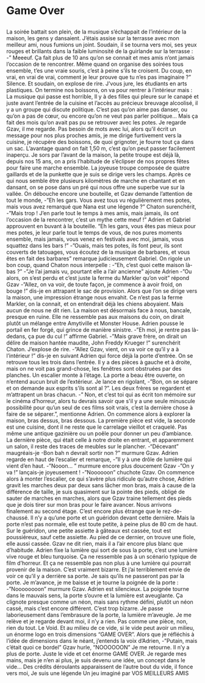 # Game Over
## 

La soirée battait son plein, de la musique s’échappait de l’intérieur de la maison, les gens y dansaient. J’étais assise sur la terrasse avec mon meilleur ami, nous fumions un joint. Soudain, il se tourna vers moi, ses yeux rouges et brillants dans la faible luminosité de la guirlande sur la terrasse :
-” Meeeuf. Ça fait plus de 10 ans qu’on se connait et mes amis n’ont jamais l’occasion de te rencontrer. Même quand on organise des soirées tous ensemble, t’es une vraie souris, c’est à peine s’ils te croisent. Du coup, en vrai, en vrai de vrai, comment je leur prouve que tu n’es pas imaginaire ?”
Silence. Et soudain, on explose de rire. J’vous jure, les étudiants en arts plastiques. On termine nos boissons, on va pour rentrer à l’intérieur mais : La musique qui passe est horrible, Il y à des filles qui pleure sur le canapé et juste avant l’entrée de la cuisine et l’accès au précieux breuvage alcoolisé, il y a un groupe qui discute politique.
C’est pas qu’on aime pas danser, ou qu’on a pas de cœur, ou encore qu’on ne veut pas parler politique… Mais ça fait des mois qu’on avait pas pu se retrouver avec les potes. Je regarde Gzav, il me regarde. Pas besoin de mots avec lui, alors qu’il écrit un message pour nos plus proches amis, je me dirige furtivement vers la cuisine, je récupère des boissons, de quoi grignoter, je fourre tout ça dans un sac. L’avantage quand on fait 1,50 m, c’est qu’on peut passer facilement inaperçu. Je sors par l’avant de la maison, la petite troupe est déjà là, depuis nos 15 ans, on a pris l’habitude de s’éclipser de nos propres fêtes pour faire une marche ensemble. La joyeuse troupe composée de quatre gaillards et de la punkette que je suis se dirige vers les champs. Après ce qui nous semble être plusieurs kilomètres de marche en chantant et en dansant, on se pose dans un pré qui nous offre une superbe vue sur la vallée. On débouche encore une bouteille, et Gzav demande l’attention de tout le monde,
-”Eh les gars. Vous avez tous vu régulièrement mes potes, mais vous avez remarqué que Nana est une légende ?”
Chaton surenchérit, 
-”Mais trop ! J’en parle tout le temps à mes amis, mais jamais, ils ont l’occasion de la rencontrer, c’est un mythe cette meuf !”
Adrien et Gabriel approuvent en buvant à la bouteille.
“Eh les gars, vous êtes pas mieux pour mes potes, je leur parle tout le temps de vous, de nos pures moments ensemble, mais jamais, vous venez en festivals avec moi, jamais, vous squattez dans les bars !”
-”Ouais, mais tes potes, ils font peur, ils sont couverts de tatouages, vous écoutez de la musique de barbares, et vous êtes en fait des barbares” remarque judicieusement Gabriel. On rigole un bon coup, quand Chaton nous interpelle :
-”Eh, c’est quoi cette maison là-bas ?”
-”Je l’ai jamais vu, pourtant elle a l’air ancienne” ajoute Adrien
-”Ou alors, on s’est perdu et c’est juste la ferme du Markler qu’on voit” répond Gzav
-”Allez, on va voir, de toute façon, je commence à avoir froid, on bouge !” dis-je en attrapant le sac de provision.
Alors que l’on se dirige vers la maison, une impression étrange nous envahit. Ce n’est pas la ferme Markler, on la connait, et on entendrait déjà les chiens aboyaient. Mais aucun de nous ne dit rien. La maison est désormais face à nous, bancale, presque en ruine. Elle ne ressemble pas aux maisons du coin, on dirait plutôt un mélange entre Amytiville et Monster House. Adrien pousse le portail en fer forgé, qui grince de manière sinistre.
-”Eh moi, je rentre pas là-dedans, ça pue du cul !” affirme Gabriel.
-”Mais grave frère, on dirait un délire de maison hantée maudite, John Freddy Krueger !” surenchérit Chaton.
J’explose de rire.
-”Allez Gzav, vient, on va voir ce qu’il y a à l’intérieur !” dis-je en suivant Adrien qui force déjà la porte d’entrée. 
On se retrouve tous les trois dans l’entrée. Il y a des pièces à gauche et à droite, mais on ne voit pas grand-chose, les fenêtres sont obstruées par des planches. Un escalier monte à l’étage. La porte a beau être ouverte, on n’entend aucun bruit de l’extérieur. Je lance en rigolant,
-”Bon, on se sépare et on demande aux esprits s’ils sont al ?”. Les deux frères se regardent et m’attrapent un bras chacun.
-” Non, et c’est toi qui as écrit ton mémoire sur le cinéma d’horreur, alors tu devrais savoir que s'il y a une seule minuscule possibilité pour qu’un seul de ces films soit vrais, c’est la dernière chose à faire de se séparer.”, mentionne Adrien.
On commence alors à explorer la maison, bras dessus, bras dessous. La première pièce est vide, la seconde est une cuisine, dont il ne reste que le carrelage vieillot et craquelé. Pas même une antique gazinière ou un poêle pour donner un peu d’ambiance. La dernière pièce, qui était celle à notre droite en entrant, et apparemment un salon, il reste des traces de meubles sur le plancher. 
-“Décevant” maugréais-je
-Bon bah n devrait sortir non ?” murmure Gzav.
Adrien regarde en haut de l’escalier et remarque,
-”Il y à une drôle de lumière qui vient d’en haut.
-”Nooon… ” murmure encore plus doucement Gzav
-”On y va !” lançais-je joyeusement !
-”Noooooon” chuchote Gzav.
On commence alors à monter l’escalier, ce qui s’avère plus ridicule qu’autre chose, Adrien gravit les marches deux par deux sans lâcher mon bras, mais à cause de la différence de taille, je suis quasiment sur la pointe des pieds, obligé de sauter de marches en marches, alors que Gzav traine tellement des pieds que je dois tirer sur mon bras pour le faire avancer. Nous arrivons finalement au second étage. C’est encore plus étrange que le rez-de-chaussé. Il n’y a qu’une porte et un guéridon devant cette dernière. Mais la porte n’est pas normale, elle est toute petite, à peine plus de 80 cm de haut. Sur le guéridon, une petite assiette à gâteaux est cassée, tout est poussiéreux, sauf cette assiette. Au pied de ce dernier, on trouve une fiole, elle aussi cassée. Gzav ne dit rien, mais il a l’air encore plus blanc que d’habitude. Adrien fixe la lumière qui sort de sous la porte, c’est une lumière vive rouge et bleu turquoise. Ça ne ressemble pas à un scénario typique de film d’horreur. Et ça ne ressemble pas non plus à une lumière qui pourrait provenir de la maison. C’est vraiment bizarre. Et j’ai terriblement envie de voir ce qu’il y a derrière sa porte. Je sais qu’ils ne passeront pas par la porte. Je m’avance, je me baisse et je tourne la poignée de la porte :
-”Noooooooon” murmure Gzav. Adrien est silencieux. La poignée tourne dans le mauvais sens, la porte s’ouvre et la lumière est aveuglante. Ça clignote presque comme un néon, mais sans rythme défini, plutôt un néon cassé, mais c’est encore différent. C’est trop bizarre. Je passe laborieusement dans l’embrasure de la porte, la lumière m’aveugle. Je me relève et je regarde devant moi, il n’y a rien. Pas comme une pièce, non, rien du tout. Le Void. Et au milieu de ce vide, si le vide peut avoir un milieu, un énorme logo en trois dimensions “GAME OVER”. Alors que je réfléchis à l’idée de dimensions dans le néant, j’entends la voix d’Adrien,
-”Putain, mais c’était quoi ce bordel”
Gzav hurle, “NOOOOOON”
Je me retourne. Il n’y a plus de porte. Juste le vide et cet énorme GAME OVER. Je regarde mes mains, mais je n’en ai plus, je suis devenu une idée, un concept dans le vide… Des crédits déroulants apparaissent de l’autre bout du vide, il fonce vers moi,
Je suis une légende
Un jeu imaginé par VOS MEILLEURS AMIS
	
